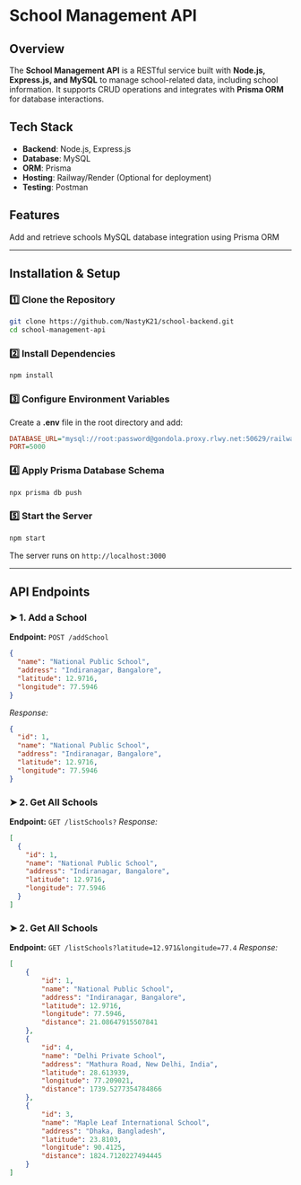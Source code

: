 # School Management API

## Overview
The **School Management API** is a RESTful service built with **Node.js, Express.js, and MySQL** to manage school-related data, including school information. It supports CRUD operations and integrates with **Prisma ORM** for database interactions.

## Tech Stack
- **Backend**: Node.js, Express.js
- **Database**: MySQL
- **ORM**: Prisma
- **Hosting**: Railway/Render (Optional for deployment)
- **Testing**: Postman

## Features
 Add and retrieve schools
 MySQL database integration using Prisma ORM


---

## Installation & Setup

### 1️⃣ Clone the Repository
```sh
git clone https://github.com/NastyK21/school-backend.git
cd school-management-api
```

### 2️⃣ Install Dependencies
```sh
npm install
```

### 3️⃣ Configure Environment Variables
Create a **.env** file in the root directory and add:
```ini
DATABASE_URL="mysql://root:password@gondola.proxy.rlwy.net:50629/railway"
PORT=5000
```

### 4️⃣ Apply Prisma Database Schema
```sh
npx prisma db push
```

### 5️⃣ Start the Server
```sh
npm start
```
The server runs on `http://localhost:3000`

---

## API Endpoints

### ➤ **1. Add a School**
**Endpoint:** `POST /addSchool`
```json
{
  "name": "National Public School",
  "address": "Indiranagar, Bangalore",
  "latitude": 12.9716,
  "longitude": 77.5946
}
```
_Response:_
```json
{
  "id": 1,
  "name": "National Public School",
  "address": "Indiranagar, Bangalore",
  "latitude": 12.9716,
  "longitude": 77.5946
}
```

### ➤ **2. Get All Schools**
**Endpoint:** `GET /listSchools?`
_Response:_
```json
[
  {
    "id": 1,
    "name": "National Public School",
    "address": "Indiranagar, Bangalore",
    "latitude": 12.9716,
    "longitude": 77.5946
  }
]
```

### ➤ **2. Get All Schools**
**Endpoint:** `GET /listSchools?latitude=12.971&longitude=77.4`
_Response:_
```json
[
    {
        "id": 1,
        "name": "National Public School",
        "address": "Indiranagar, Bangalore",
        "latitude": 12.9716,
        "longitude": 77.5946,
        "distance": 21.08647915507841
    },
    {
        "id": 4,
        "name": "Delhi Private School",
        "address": "Mathura Road, New Delhi, India",
        "latitude": 28.613939,
        "longitude": 77.209021,
        "distance": 1739.5277354784866
    },
    {
        "id": 3,
        "name": "Maple Leaf International School",
        "address": "Dhaka, Bangladesh",
        "latitude": 23.8103,
        "longitude": 90.4125,
        "distance": 1824.7120227494445
    }
]




